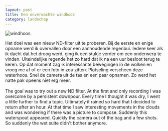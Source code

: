 ```yaml
---
layout: post
title: Een onverwachte windhoos
category: landschap
---
```


![windhoos]({{site.baseurl}}/images/windhoos.jpg)

Het doel was een nieuw ND-filter uit te proberen. Bij de eerste en enige opname werd ik overvallen door een aanhoudende regenbui. Iedere keer als ik dacht dat het droog werd, ging ik een stukje verder om een onderwerp te vinden. UIteindelijke regende het zo hard dat ik na een uur besloot terug te keren. Op dat moment zag ik interessante bewegingen in de wolken en vroeg me af of er een foto in zou zitten. Plotseling verscheen deze waterhoos. Snel de camera uit de tas en een paar opnamen. Zo werd het natte pak opeens niet erg meer.
<br><br>
The goal was to try out a new ND filter. At the first and only recording I was overcome by a persistent downpour. Every time I thought it was dry, I went a little further to find a topic. Ultimately it rained so hard that I decided to return after an hour. At that time I saw interesting movements in the clouds and was wondering if there was a picture to compose. Suddenly this waterspout appeared. Quickly the camera out of the bag and a few shots. So suddenly the wet suite didn't bother anymore.
